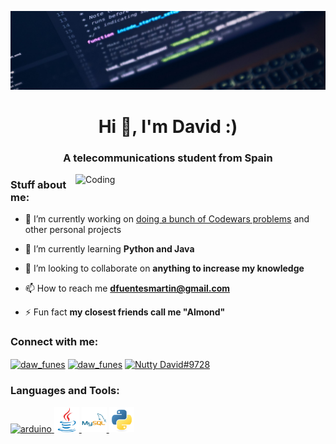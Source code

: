 ![](https://github.com/dawfunes/dawfunes/blob/main/banner_gh.jpg)

<h1 align="center">Hi 👋, I'm David :)</h1>
<h3 align="center">A telecommunications student from Spain</h3>

<img align="right" alt="Coding" width="400" src="https://acegif.com/wp-content/uploads/gifs/starfall-gif-46.gif">

<h3 align="left">Stuff about me: </h3>

- 🔭 I’m currently working on [doing a bunch of Codewars problems](https://www.codewars.com/users/daw_funes) and other personal projects

- 🌱 I’m currently learning **Python and Java**

- 👯 I’m looking to collaborate on **anything to increase my knowledge**

- 📫 How to reach me **dfuentesmartin@gmail.com**

- ⚡ Fun fact **my closest friends call me "Almond"**

<h3 align="left">Connect with me:</h3>
<p align="left">
<a href="https://twitter.com/daw_funes" target="blank"><img align="center" src="https://raw.githubusercontent.com/rahuldkjain/github-profile-readme-generator/master/src/images/icons/Social/twitter.svg" alt="daw_funes" height="30" width="40" /></a>
<a href="https://instagram.com/daw_funes" target="blank"><img align="center" src="https://raw.githubusercontent.com/rahuldkjain/github-profile-readme-generator/master/src/images/icons/Social/instagram.svg" alt="daw_funes" height="30" width="40" /></a>
<a href="https://discord.gg/Nutty David#9728" target="blank"><img align="center" src="https://raw.githubusercontent.com/rahuldkjain/github-profile-readme-generator/master/src/images/icons/Social/discord.svg" alt="Nutty David#9728" height="30" width="40" /></a>
</p>

<h3 align="left">Languages and Tools:</h3>
<p align="left"> <a href="https://www.arduino.cc/" target="_blank" rel="noreferrer"> <img src="https://cdn.worldvectorlogo.com/logos/arduino-1.svg" alt="arduino" width="40" height="40"/> </a> <a href="https://www.java.com" target="_blank" rel="noreferrer"> <img src="https://raw.githubusercontent.com/devicons/devicon/master/icons/java/java-original.svg" alt="java" width="40" height="40"/> </a> <a href="https://www.mysql.com/" target="_blank" rel="noreferrer"> <img src="https://raw.githubusercontent.com/devicons/devicon/master/icons/mysql/mysql-original-wordmark.svg" alt="mysql" width="40" height="40"/> </a> <a href="https://www.python.org" target="_blank" rel="noreferrer"> <img src="https://raw.githubusercontent.com/devicons/devicon/master/icons/python/python-original.svg" alt="python" width="40" height="40"/> </a> </p>
